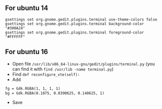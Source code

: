 ## For ubuntu 14

```shell
gsettings set org.gnome.gedit.plugins.terminal use-theme-colors false
gsettings set org.gnome.gedit.plugins.terminal background-color "#300A24"
gsettings set org.gnome.gedit.plugins.terminal foreground-color "#FFFFFF"
```

## For ubuntu 16

- Open file `/usr/lib/x86_64-linux-gnu/gedit/plugins/terminal.py` (you can find it with `find /usr/lib -name terminal.py`)
- Find `def reconfigure_vte(self):`
- Add

```txt
fg = Gdk.RGBA(1, 1, 1, 1)
bg = Gdk.RGBA(0.1875, 0.0390625, 0.140625, 1)
```

- Save

